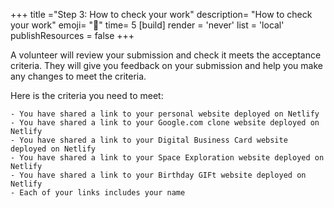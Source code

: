 +++
title ="Step 3: How to check your work"
description= "How to check your work"
emoji= "🤖"
time= 5
[build]
  render = 'never'
  list = 'local'
  publishResources = false 
+++

A volunteer will review your submission and check it meets the acceptance criteria. They will give you feedback on your submission and help you make any changes to meet the criteria.

Here is the criteria you need to meet:

```objectives
- You have shared a link to your personal website deployed on Netlify
- You have shared a link to your Google.com clone website deployed on Netlify
- You have shared a link to your Digital Business Card website deployed on Netlify
- You have shared a link to your Space Exploration website deployed on Netlify
- You have shared a link to your Birthday GIFt website deployed on Netlify
- Each of your links includes your name
```
